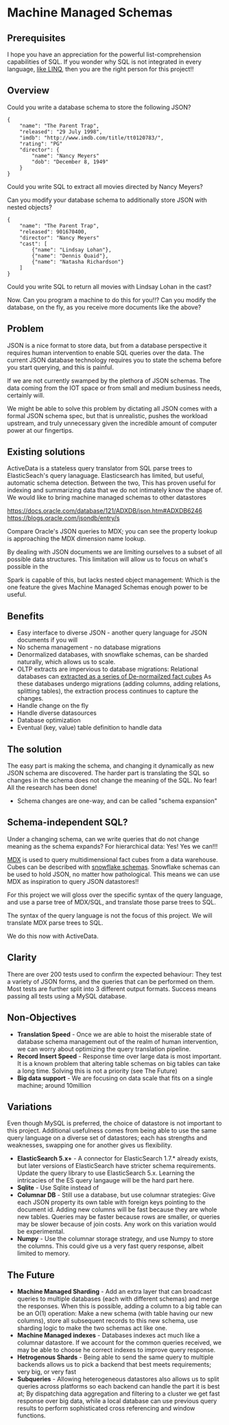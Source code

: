 
# Machine Managed Schemas

## Prerequisites

I hope you have an appreciation for the powerful list-comprehension capabilities of SQL. If you wonder why SQL is not integrated in every language, [like LINQ](https://en.wikipedia.org/wiki/Language_Integrated_Query), then you are the right person for this project!!


## Overview

Could you write a database schema to store the following JSON?

	{
		"name": "The Parent Trap",
		"released": "29 July 1998",
		"imdb": "http://www.imdb.com/title/tt0120783/",
		"rating": "PG"
		"director": {
			"name": "Nancy Meyers"
			"dob": "December 8, 1949"
		}
	} 

Could you write SQL to extract all movies directed by Nancy Meyers?

Can you modify your database schema to additionally store JSON with nested objects?

	{
		"name": "The Parent Trap",
		"released": 901670400,
		"director": "Nancy Meyers"
		"cast": [
			{"name": "Lindsay Lohan"},
			{"name": "Dennis Quaid"},
			{"name": "Natasha Richardson"}
		]
	}

Could you write SQL to return all movies with Lindsay Lohan in the cast?
		
Now. Can you program a machine to do this for you!!? Can you modify the database, on the fly, as you receive more documents like the above?    

## Problem 

JSON is a nice format to store data, but from a database perspective it requires human intervention to enable SQL queries over the data. The current JSON database technology requires you to state the schema before you start querying, and this is painful.

If we are not currently swamped by the plethora of JSON schemas. The data coming from the IOT space or from small and medium business needs, certainly will. 

We might be able to solve this problem by dictating all JSON comes with a formal JSON schema spec, but that is unrealistic, pushes the workload upstream, and truly unnecessary given the incredible amount of computer power at our fingertips.


## Existing solutions

ActiveData is a stateless query translator from SQL parse trees to ElasticSeach's query lanaguage. Elasticsearch has limited, but useful, automatic schema detection. Between the two, This has proven useful for indexing and summarizing data that we do not intimately know the shape of. We would like to bring machine managed schemas to other datastores  

https://docs.oracle.com/database/121/ADXDB/json.htm#ADXDB6246
https://blogs.oracle.com/jsondb/entry/s

Compare Oracle's JSON queries to MDX; you can see the property lookup is approaching the MDX dimension name lookup.  

By dealing with JSON documents we are limiting ourselves to a subset of all possible data structures. This limitation will allow us to focus on what's possible in the 

Spark is capable of this, but lacks nested object management: Which is the one feature the gives Machine Managed Schemas enough power to be useful. 


## Benefits

* Easy interface to diverse JSON - another query language for JSON documents if you will
* No schema management - no database migrations
* Denormalized databases, with snowflake schemas, can be sharded naturally, which allows us to scale.    
* OLTP extracts are impervious to database migrations: Relational databases can [extracted as a series of De-normailzed fact cubes](https://github.com/klahnakoski/MySQL-to-S3) As these databases undergo migrations (adding columns, adding relations, splitting tables), the extraction process continues to capture the changes.
* Handle change on the fly 
* Handle diverse datasources 
* Database optimization 
* Eventual (key, value) table definition to handle data


## The solution

The easy part is making the schema, and changing it dynamically as new JSON schema are discovered. The harder part is translating the SQL so changes in the schema does not change the meaning of the SQL. No fear! All the research has been done!

* Schema changes are one-way, and can be called "schema expansion"


## Schema-independent SQL?

Under a changing schema, can we write queries that do not change meaning as the schema expands? For hierarchical data: Yes! Yes we can!!!

[MDX](https://en.wikipedia.org/wiki/MultiDimensional_eXpressions) is used to query multidimensional fact cubes from a data warehouse. Cubes can be described with [snowflake schemas](https://en.wikipedia.org/wiki/Snowflake_schemahierarchical). Snowflake schemas can be used to hold JSON, no matter how pathological. This means we can use MDX as inspiration to query JSON datastores!! 

For this project we will gloss over the specific syntax of the query language, and use a parse tree of MDX/SQL, and translate those parse trees to SQL. 


The syntax of the query language is not the focus of this project. We will translate MDX parse trees to SQL. 
  

We do this now with ActiveData. 

## Clarity 

There are over 200 tests used to confirm the expected behaviour: They test a variety of JSON forms, and the queries that can be performed on them. Most tests are further split into 3 different output formats. Success means passing all tests using a MySQL database. 


## Non-Objectives

* **Translation Speed** - Once we are able to hoist the miserable state of database schema management out of the realm of human intervention, we can worry about optimizing the query translation pipeline.   
* **Record Insert Speed** - Response time over large data is most important. It is a known problem that altering table schemas on big tables can take a long time. Solving this is not a priority (see The Future)
* **Big data support** - We are focusing on data scale that fits on a single machine; around 10million 


## Variations

Even though MySQL is preferred, the choice of datastore is not important to this project. Additional usefulness comes from being able to use the same query language on a diverse set of datastores; each has strengths and weaknesses, swapping one for another gives us flexibility. 

* **ElasticSearch 5.x+** - A connector for ElasticSearch 1.7.* already exists, but later versions of ElasticSearch have stricter schema requirements. Update the query library to use ElasticSearch 5.x. Learning the intricacies of the ES query langauge will be the hard part here.
* **Sqlite** - Use Sqlite instead of 
* **Columnar DB** - Still use a database, but use columnar strategies: Give each JSON property its own table with foreign keys pointing to the document id. Adding new columns will be fast because they are whole new tables.  Queries may be faster because rows are smaller, or queries may be slower because of join costs. Any work on this variation would be experimental. 
* **Numpy** - Use the columnar storage strategy, and use Numpy to store the columns. This could give us a very fast query response, albeit limited to memory.


## The Future

* **Machine Managed Sharding** - Add an extra layer that can broadcast queries to multiple databases (each with different schemas) and merge the responses. When this is possible, adding a column to a big table can be an O(1) operation: Make a new schema (with table having our new columns), store all subsequent records to this new schema, use sharding logic to make the two schemas act like one. 
* **Machine Managed indexes** - Databases indexes act much like a columnar datastore. If we account for the common queries received, we may be able to choose he correct indexes to improve query response.    
* **Hetrogenous Shards** - Being able to send the same query to multiple backends allows us to pick a backend that best meets requirements; very big, or very fast
* **Subqueries** - Allowing heterogeneous datastores also allows us to split queries across platforms so each backend can handle the part it is best at; By dispatching data aggregation and filtering to a cluster we get fast response over big data, while a local database can use previous query results to perform sophisticated cross referencing and window functions.